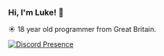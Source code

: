 ### Hi, I'm Luke! 👋

☀️ 18 year old programmer from Great Britain.

[![Discord Presence](https://lanyard-profile-readme.vercel.app/api/938974750028496927)](https://discord.com/users/938974750028496927)
